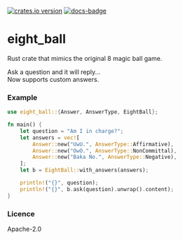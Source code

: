 [![crates.io version]][crates.io link]
[![docs-badge][]][docs]

# eight_ball
Rust crate that mimics the original 8 magic ball game.

Ask a question and it will reply...  
Now supports custom answers.


### Example
```rust
use eight_ball::{Answer, AnswerType, EightBall};

fn main() {
    let question = "Am I in charge?";
    let answers = vec![
        Answer::new("UwU.", AnswerType::Affirmative),
        Answer::new("OwO.", AnswerType::NonCommittal),
        Answer::new("Baka No.", AnswerType::Negative),
    ];
    let b = EightBall::with_answers(answers);

    println!("{}", question);
    println!("{}", b.ask(question).unwrap().content);
}

```

### Licence
Apache-2.0

[crates.io link]: https://crates.io/crates/eight_ball
[crates.io version]: https://img.shields.io/crates/v/eight_ball.svg?style=flat-square
[docs]: https://docs.rs/eight_ball
[docs-badge]: https://img.shields.io/badge/docs-online-5023dd.svg?style=flat-square
